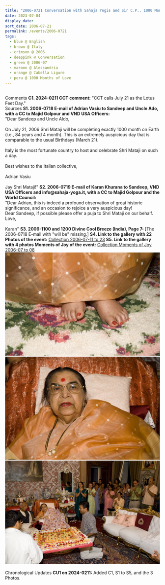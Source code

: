 ```yaml
---
title: "2006-0721 Conversation with Sahaja Yogis and Sir C.P., 1000 Months of Love, Palazzo Doria, Cabella Ligure, Alessandria, Italy"
date: 2023-07-04
display_date: 
sort_date: 2006-07-21
permalink: /events/2006-0721
tags:
  - blue @ English
  - brown @ Italy
  - crimson @ 2006
  - deeppink @ Conversation
  - green @ 2006-07
  - maroon @ Alessandria
  - orange @ Cabella Ligure
  - peru @ 1000 Months of Love
---
```


<br>

<wave-list>
  <list-title color="DarkSeaGreen" width="55">Comments</list-title>
  <list-item color="BlanchedAlmond"  width="280"><b>C1. 2024-0211 CCT comment:</b> "CCT calls July 21 as the Lotus Feet Day."</list-item>
</wave-list>

<br>

<wave-list>
  <list-title color="DarkSeaGreen" width="40">Sources</list-title>
  <list-item color="BlanchedAlmond" width="280"><b>S1. 2006-0718 E-mail of Adrian Vasiu to Sandeep and Uncle Ado, with a CC to Majid Golpour and VND USA Officers:</b><br>
"Dear Sandeep and Uncle Aldo,<br>
  <br>
On July 21, 2006 Shri Mataji will be completing exactly 1000 month on Earth (i.e., 84 years and 4 month). This is an extremely auspicious day that is comparable to the usual Birthdays (March 21).<br>
<br>
Italy is the most fortunate country to host and celebrate Shri Mataji on such a day.<br>
<br>
Best wishes to the Italian collective,<br>
<br>
Adrian Vasiu<br>
<br>
Jay Shri Mataji!"</list-item>
  <list-item color="Lavender" width="280"><b>S2. 2006-0719 E-mail of Karan Khurana to Sandeep, VND USA Officers and info@sahaja-yoga.it, with a CC to Majid Golpour and the World Council:</b><br>
"Dear Adrian, this is indeed a profound observation of great historic significance, and an occasion to rejoice a very auspicious day!<br>
Dear Sandeep, if possible please offer a puja to Shri Mataji on our behalf.<br>
Love,<br>
<br>
Karan"</list-item>
  <list-item color="BlanchedAlmond" width="280"><b>S3. 2006-1100 and 1200 Divine Cool Breeze (India), Page 7:</b> [The 2006-0718 E-mail with "will be" missing.]</list-item>
  <list-item color="Lavender" width="280"><b>S4. Link to the gallery with 22 Photos of the event:</b> <a href="https://eternalmoments.smugmug.com/Collections/Matthew-Cooper/2006-07-11-to-23">Collection 2006-07-11 to 23</a></list-item>
  <list-item color="Lavender" width="280"><b>S5. Link to the gallery with 4 photos Moments of Joy of the event:</b> <a href="https://eternalmoments.smugmug.com/Collections/Matthew-Cooper/Moments-of-Joy-2006-07-to-08">Collection Moments of Joy 2006-07 to 08</a></list-item>
</wave-list>

<div style="text-align: center"><img src="/images/2006-0721_Conversation_with_Sahaja_Yogis_and_Sir_C.P.,_1000_Months_of_Love,_Palazzo_Doria,_Cabella_Ligure,_Alessandria,_Italy_03_(Photo_credit_Matthew_Cooper).jpg" /></div>

<div style="text-align: center"><img src="/images/2006-0721_Conversation_with_Sahaja_Yogis_and_Sir_C.P.,_1000_Months_of_Love,_Palazzo_Doria,_Cabella_Ligure,_Alessandria,_Italy_04_(Photo_credit_Matthew_Cooper).jpg" /></div>

<div style="text-align: center"><img src="/images/2006-0721_Conversation_with_Sahaja_Yogis_and_Sir_C.P.,_1000_Months_of_Love,_Palazzo_Doria,_Cabella_Ligure,_Alessandria,_Italy_13_(Photo_credit_Matthew_Cooper).jpg" /></div>

<br>

<wave-list>
  <list-title color="DarkSeaGreen" width="110">Chronological Updates</list-title>
  <list-item color="BlanchedAlmond"  width="280"><b>CU1 on 2024-0211:</b> Added C1, S1 to S5, and the 3 Photos.</list-item>
</wave-list>
